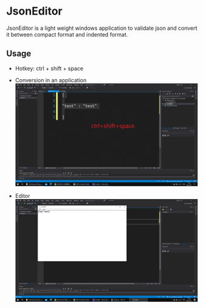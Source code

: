 # JsonEditor

JsonEditor is a light weight windows application to validate json and convert it between compact format and indented format.

## Usage
- Hotkey: ctrl + shift + space

- Conversion in an application
  ![Example](./doc/conversion_example.gif)

- Editor
  ![Editor](./doc/Editor.PNG)